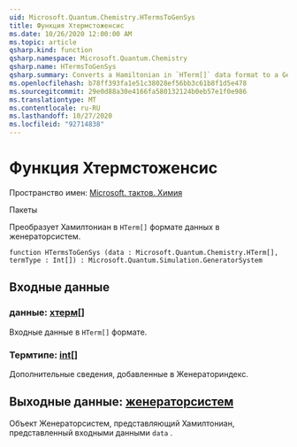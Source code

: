 ```yaml
---
uid: Microsoft.Quantum.Chemistry.HTermsToGenSys
title: Функция Хтермстоженсис
ms.date: 10/26/2020 12:00:00 AM
ms.topic: article
qsharp.kind: function
qsharp.namespace: Microsoft.Quantum.Chemistry
qsharp.name: HTermsToGenSys
qsharp.summary: Converts a Hamiltonian in `HTerm[]` data format to a GeneratorSystem.
ms.openlocfilehash: b78ff393fa1e51c38028ef56bb3c61b8f1d5e478
ms.sourcegitcommit: 29e0d88a30e4166fa580132124b0eb57e1f0e986
ms.translationtype: MT
ms.contentlocale: ru-RU
ms.lasthandoff: 10/27/2020
ms.locfileid: "92714838"
---
```

# <a name="htermstogensys-function"></a>Функция Хтермстоженсис

Пространство имен: [Microsoft. тактов. Химия](xref:Microsoft.Quantum.Chemistry)

Пакеты [](https://nuget.org/packages/)


Преобразует Хамилтониан в `HTerm[]` формате данных в женераторсистем.

```qsharp
function HTermsToGenSys (data : Microsoft.Quantum.Chemistry.HTerm[], termType : Int[]) : Microsoft.Quantum.Simulation.GeneratorSystem
```


## <a name="input"></a>Входные данные

### <a name="data--hterm"></a>данные: [хтерм](xref:Microsoft.Quantum.Chemistry.HTerm)[]

Входные данные в `HTerm[]` формате.


### <a name="termtype--int"></a>Термтипе: [int](xref:microsoft.quantum.lang-ref.int)[]

Дополнительные сведения, добавленные в Женераториндекс.



## <a name="output--generatorsystem"></a>Выходные данные: [женераторсистем](xref:Microsoft.Quantum.Simulation.GeneratorSystem)

Объект Женераторсистем, представляющий Хамилтониан, представленный входными данными `data` .